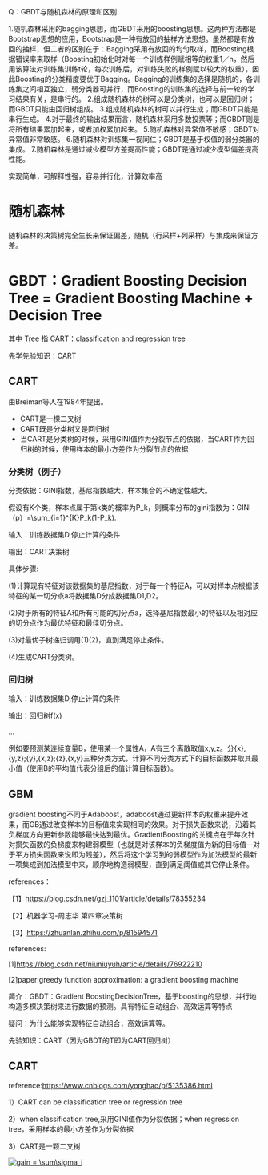 Q：GBDT与随机森林的原理和区别

1.随机森林采用的bagging思想，而GBDT采用的boosting思想。这两种方法都是Bootstrap思想的应用，Bootstrap是一种有放回的抽样方法思想。虽然都是有放回的抽样，但二者的区别在于：Bagging采用有放回的均匀取样，而Boosting根据错误率来取样（Boosting初始化时对每一个训练样例赋相等的权重1／n，然后用该算法对训练集训练t轮，每次训练后，对训练失败的样例赋以较大的权重），因此Boosting的分类精度要优于Bagging。Bagging的训练集的选择是随机的，各训练集之间相互独立，弱分类器可并行，而Boosting的训练集的选择与前一轮的学习结果有关，是串行的。
2.组成随机森林的树可以是分类树，也可以是回归树；而GBDT只能由回归树组成。
3.组成随机森林的树可以并行生成；而GBDT只能是串行生成。
4.对于最终的输出结果而言，随机森林采用多数投票等；而GBDT则是将所有结果累加起来，或者加权累加起来。
5.随机森林对异常值不敏感；GBDT对异常值非常敏感。
6.随机森林对训练集一视同仁；GBDT是基于权值的弱分类器的集成。
7.随机森林是通过减少模型方差提高性能；GBDT是通过减少模型偏差提高性能。

实现简单，可解释性强，容易并行化，计算效率高

# 随机森林

随机森林的决策树完全生长来保证偏差，随机（行采样+列采样）与集成来保证方差。


# GBDT：Gradient Boosting Decision Tree = Gradient Boosting Machine + Decision Tree

其中 Tree 指 CART：classification and regression tree

先学先验知识：CART

## CART

由Breiman等人在1984年提出。

* CART是一棵二叉树  
* CART既是分类树又是回归树  
* 当CART是分类树的时候，采用GINI值作为分裂节点的依据，当CART作为回归树的时候，使用样本的最小方差作为分裂节点的依据  

### 分类树（例子）

分类依据：GINI指数，基尼指数越大，样本集合的不确定性越大。

假设有K个类，样本点属于第k类的概率为P_k，则概率分布的gini指数为：GINI（p）=\sum_{i=1}^{K}P_k(1-P_k).

输入：训练数据集D,停止计算的条件

输出：CART决策树

具体步骤:

(1)计算现有特征对该数据集的基尼指数，对于每一个特征A，可以对样本点根据该特征的某一切分点a将数据集D分成数据集D1,D2。

(2)对于所有的特征A和所有可能的切分点a，选择基尼指数最小的特征以及相对应的切分点作为最优特征和最佳切分点。

(3)对最优子树递归调用(1)(2)，直到满足停止条件。

(4)生成CART分类树。


### 回归树

输入：训练数据集D,停止计算的条件

输出：回归树f(x)

...

例如要预测某连续变量B，使用某一个属性A，A有三个离散取值x,y,z。分{x},{y,z};{y},{x,z};{z},{x,y}三种分类方式，计算不同分类方式下的目标函数并取其最小值（使用B的平均值代表分组后的值计算目标函数）。


## GBM

gradient boosting不同于Adaboost，adaboost通过更新样本的权重来提升效果，而GB通过改变样本的目标值来实现相同的效果。对于损失函数来说，沿着其负梯度方向更新参数能够最快达到最优。GradientBoosting的关键点在于每次针对损失函数的负梯度来构建弱模型（也就是对该样本的负梯度值为新的目标值--对于平方损失函数来说即为残差），然后将这个学习到的弱模型作为加法模型的最新一项集成到加法模型中来，顺序地构造弱模型，直到满足阈值或其它停止条件。

references：

【1】https://blog.csdn.net/gzj_1101/article/details/78355234

【2】机器学习-周志华 第四章决策树

【3】https://zhuanlan.zhihu.com/p/81594571


references:

[1]https://blog.csdn.net/niuniuyuh/article/details/76922210

[2]paper:greedy function approximation: a gradient boosting machine

简介：GBDT：Gradient BoostingDecisionTree，基于boosting的思想，并行地构造多棵决策树来进行数据的预测。具有特征自动组合、高效运算等特点

疑问：为什么能够实现特征自动组合，高效运算等。

先验知识：CART（因为GBDT的T即为CART回归树）

## CART
reference:https://www.cnblogs.com/yonghao/p/5135386.html

1）CART can be classification tree or regression tree

2）when classification tree,采用GINI值作为分裂依据；when regression tree，采用样本的最小方差作为分裂依据

3）CART是一颗二叉树

<a href="https://www.codecogs.com/eqnedit.php?latex=gain&space;=&space;\sum\sigma_i" target="_blank"><img src="https://latex.codecogs.com/gif.latex?gain&space;=&space;\sum\sigma_i" title="gain = \sum\sigma_i" /></a>

